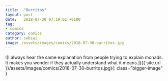 ```yaml
---
title:  "Burritos"
layout: post
date:   2018-07-30 07:19:02 +0100
tag:
- comics
category: comics
author: sebiwi
image: /assets/images/comics/2018-07-30-burritos.jpg
---
```


![I always hear the same explanation from people trying to explain monads. It makes you wonder if they actually understand what it means.]({{ site.url }}/assets/images/comics/2018-07-30-burritos.jpg){: class="bigger-image" }
